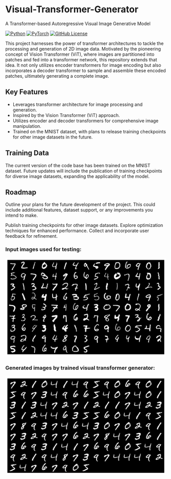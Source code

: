 # Visual-Transformer-Generator
A Transformer-based Autoregressive Visual Image Generative Model

[![Python](https://img.shields.io/badge/Python-3.9%2B-blue)](https://www.python.org/)
[![PyTorch](https://img.shields.io/badge/PyTorch-2.0%2B-orange)](https://pytorch.org/)
[![GitHub License](https://img.shields.io/badge/license-MIT-blue.svg)](LICENSE)

This project harnesses the power of transformer architectures to tackle the processing and generation of 2D image data. Motivated by the pioneering concept of Vision Transformer (ViT), where images are partitioned into patches and fed into a transformer network, this repository extends that idea. It not only utilizes encoder transformers for image encoding but also incorporates a decoder transformer to sample and assemble these encoded patches, ultimately generating a complete image.

## Key Features

- Leverages transformer architecture for image processing and generation.
- Inspired by the Vision Transformer (ViT) approach.
- Utilizes encoder and decoder transformers for comprehensive image manipulation.
- Trained on the MNIST dataset, with plans to release training checkpoints for other image datasets in the future.

## Training Data

The current version of the code base has been trained on the MNIST dataset. Future updates will include the publication of training checkpoints for diverse image datasets, expanding the applicability of the model.


## Roadmap

Outline your plans for the future development of the project. This could include additional features, dataset support, or any improvements you intend to make.

Publish training checkpoints for other image datasets.
Explore optimization techniques for enhanced performance.
Collect and incorporate user feedback for refinement.


### Input images used for testing:
![Input images used for testing](models/images/input_images.png)

### Generated images by trained visual transformer generator:
![Input images used for testing](models/images/generated_images.png)
